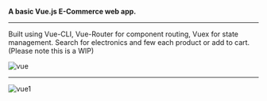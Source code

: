 **A basic Vue.js E-Commerce web app.** 
____________________________________

Built using Vue-CLI, Vue-Router for component routing, Vuex for state management. Search for electronics and few each product or add to cart. (Please note this is a WIP)


![vue](https://user-images.githubusercontent.com/41505038/50954198-f45be080-1472-11e9-9a64-df7182e0a328.png)

_____________________________________________________________________________________________________________________


![vue1](https://user-images.githubusercontent.com/41505038/50954554-f5414200-1473-11e9-8e0a-2d17a1084777.png)

